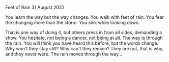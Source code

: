 Feet of Rain
31 August 2022

You learn the way but the way changes.
You walk with feet of rain.
You fear the changing more than the storm.
You sink while looking down.

That is one way of doing it,
but others press in from all sides,
demanding a show. You hesitate,
not being a dancer, not being
at all. The way is through the rain.
You will think you have heard this before,
but the words change. Why won't they
stay still? Why can't they remain? 
They are not, that is why, and they never were.
The rain moves through the way...  